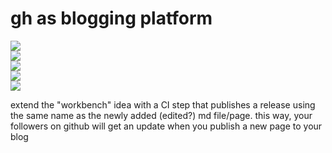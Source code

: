 # gh as blogging platform

![](https://img.shields.io/badge/tag-opensource-84f8cf)  
![](https://img.shields.io/badge/tag-accessibility-84f8cf)  
![](https://img.shields.io/badge/tag-publication-lightgrey)  
![](https://img.shields.io/badge/tag-tooling-lightgrey)  
![](https://img.shields.io/badge/tag-wip-lightgrey)


extend the "workbench" idea with a CI step that publishes a release using the same name as the newly added (edited?) md file/page.
this way, your followers on github will get an update when you publish a new page to your blog
